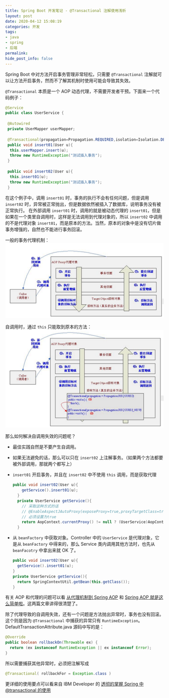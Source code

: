 ```yaml
---
title: Spring Boot 开发笔记 - @Transactional 注解使用浅析
layout: post
date: 2020-04-12 15:08:19
categories: 开发
tags:
- java
- spring
- 后端
permalink:
hide_post_info: false
---
```

Spring Boot 中对方法开启事务管理非常轻松，只需要 `@Transactional` 注解就可以让方法开启事务，然而不了解其机制时使用可能会导致其失效。
<!--More-->
`@Transactional` 本质是一个 AOP 动态代理，不需要开发者干预。下面来一个代码例子：

```java
@Service
public class UserService {

 @Autowired
 private UserMapper userMapper;

 @Transactional(propagation=Propagation.REQUIRED,isolation=Isolation.DEFAULT,readOnly=false)
 public void insert01(User u){
  this.userMapper.insert(u);
  throw new RuntimeException("测试插入事务");
 }

 public void insert02(User u){
  this.insert01(u);
  throw new RuntimeException("测试插入事务");
 }
```

在这个例子中，调用 `insert01` 时，事务的执行不会有任何问题，但是调用 `insert02` 时，异常被正常抛出，但是数据依然被插入了数据库，说明事务没有被正常执行。
在外部调用 `insert01` 时，调用的就是被动态代理的 `insert01`，但是如果在一个类里自调用时，这样是无法调用到代理对象的，所以 `insert02` 中调用的不是代理对象 `insert01`，而是原本的方法。当然，原本的对象中是没有切片做事务增强的，自然也不能进行事务回滚。

一般的事务代理机制：
![](/images/posts/2020/04/20170608105830399.jpg)

自调用时，通过 `this` 只能取到原本的方法：
![](/images/posts/2020/04/20170608110005451.jpg)

那么如何解决自调用失效的问题呢？

- 最佳实践自然是不要产生自调用。
- 如果无法避免的话，那么可以只在 `insert02` 上注解事务。（如果两个方法都要被外部调用，那就两个都写上）
- `insert01` 开启事务，并且在 `insert02` 中不使用 `this` 调用，而是获取代理

  ```java
  public void insert02(User u){
      getService().insert01(u);
    }
    private UserService getService(){
      // 采取这种方式的话
      // @EnableAspectJAutoProxy(exposeProxy=true,proxyTargetClass=true)
      // 必须设置为true
      return AopContext.currentProxy() != null ? (UserService)AopContext.currentProxy() : this;
    }
  ```

- 从 `beanFactory` 中获取对象。Controller 中的 `UserService` 是代理对象，它是从 `beanFactory` 中得来的，那么 Service 类内调用其他方法时，也先从 `beanFacotry` 中拿出来就 OK 了。

  ```java
  public void insert02(User u){
    getService().insert01(u);
  }
  private UserService getService(){
    return SpringContextUtil.getBean(this.getClass());
  }
  ```

有关 AOP 和代理的问题可以看 [从代理机制到 Spring AOP](https://juejin.im/post/5b90e648f265da0aea695672) 和 [Spring AOP 就是这么简单啦](https://juejin.im/post/5b06bf2df265da0de2574ee1)。这两篇文章讲得很清楚了。

除了代理导致的自调用失效，还有一个问题是方法抛出异常时，事务也没有回滚。这个则是因为 `@Transactional` 中捕获的异常只有 `RuntimeException`。
DefaultTransactionAttribute.java 源码中写的是：

```java
@Override
public boolean rollbackOn(Throwable ex) {
  return (ex instanceof RuntimeException || ex instanceof Error);
}
```

所以需要捕获其他异常时，必须把注解写成

```java
@Transactional( rollbackFor = Exception.class )
```

更详细的使用要点可以看来自 IBM Developer 的 [透彻的掌握 Spring 中@transactional 的使用](https://www.ibm.com/developerworks/cn/java/j-master-spring-transactional-use/index.html)
